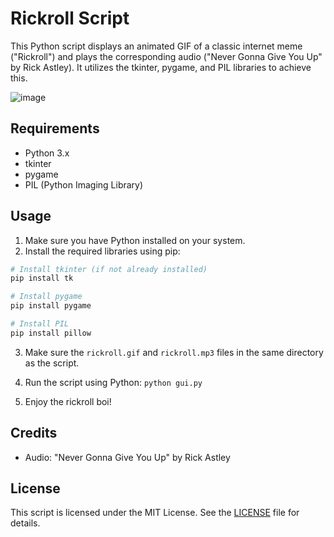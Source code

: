 # Rickroll Script

This Python script displays an animated GIF of a classic internet meme ("Rickroll") and plays the corresponding audio ("Never Gonna Give You Up" by Rick Astley). It utilizes the tkinter, pygame, and PIL libraries to achieve this.

![image](https://github.com/ShivgunGaming/You-Got-Rickrolled/assets/102505925/016bfcad-24ed-4d57-9cd7-e0ba625f5dd9)

## Requirements

- Python 3.x
- tkinter
- pygame
- PIL (Python Imaging Library)

## Usage

1. Make sure you have Python installed on your system.
2. Install the required libraries using pip:

```bash
# Install tkinter (if not already installed)
pip install tk

# Install pygame
pip install pygame

# Install PIL
pip install pillow
```


3. Make sure the `rickroll.gif` and `rickroll.mp3` files in the same directory as the script.
4. Run the script using Python: `python gui.py`

5. Enjoy the rickroll boi!

## Credits

- Audio: "Never Gonna Give You Up" by Rick Astley

## License

This script is licensed under the MIT License. See the [LICENSE](LICENSE) file for details.
